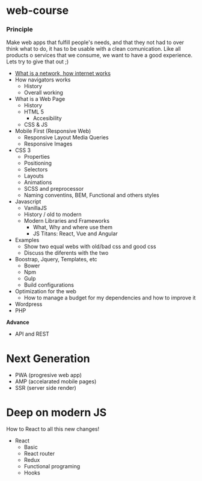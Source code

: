 # web-course

### Principle
Make web apps that fulfill people's needs, and that they not had to over think what to do, it has to be usable with a clean comunication.
Like all products o services that we consume, we want to have a good experience. Lets try to give that out ;)

- [What is a network, how internet works](./level-01/networks-and-internet.md)
- How navigators works
  - History
  - Overall working
- What is a Web Page
  - History
  - HTML 5
    - Accesibility
  - CSS & JS
- Mobile First (Responsive Web)
  - Responsive Layout
    Media Queries
  - Responsive Images
- CSS 3
  - Properties
  - Positioning
  - Selectors
  - Layouts
  - Animations
  - SCSS and preprocessor
  - Naming conventins, BEM, Functional and others styles
- Javascript
  - VanillaJS
  - History / old to modern
  - Modern Libraries and Frameworks
    - What, Why and where use them
    - JS Titans: React, Vue and Angular
- Examples
  - Show two equal webs with old/bad css and good css
  - Discuss the diferents with the two
- Boostrap, Jquery, Templates, etc
  - Bower
  - Npm
  - Gulp
  - Build configurations
- Optimization for the web 
  - How to manage a budget for my dependencies and how to improve it
- Wordpress
- PHP


**Advance**
- API and REST

# Next Generation
- PWA (progresive web app)
- AMP (accelarated mobile pages)
- SSR (server side render)

# Deep on modern JS
How to React to all this new changes!
- React
  - Basic
  - React router
  - Redux
  - Functional programing
  - Hooks
